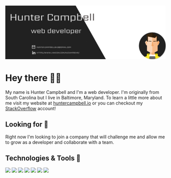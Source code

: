 [![Header](/assets/header-banner.png)](https://huntercampbell.io/)

# Hey there 🙋‍♂️

My name is Hunter Campbell and I'm a web developer. I'm originally from South Carolina but I live in Baltimore, Maryland. To learn a little more about me visit my website at <a href="https://www.huntercampbell.io/">huntercampbell.io</a> or you can checkout my <a href="https://stackoverflow.com/users/13349924/hunter-campbell?tab=profile">StackOverflow</a> account!

## Looking for 🔭

Right now I'm looking to join a company that will challenge me and allow me to grow as a developer and collaborate with a team.

## Technologies & Tools 🔨

![](https://img.shields.io/badge/Code-React-informational?style=flat&logo=react&logoColor=white&color=2bbc8a)
![](https://img.shields.io/badge/Code-JavaScript-informational?style=flat&logo=javascript&logoColor=white&color=2bbc8a)
![](https://img.shields.io/badge/Code-Styled_Components-informational?style=flat&logo=styled-components&logoColor=white&color=2bbc8a)
![](https://img.shields.io/badge/Code-Sass-informational?style=flat&logo=sass&logoColor=white&color=2bbc8a)
![](https://img.shields.io/badge/Code-Gatsby-informational?style=flat&logo=gatsby&logoColor=white&color=2bbc8a)
![](https://img.shields.io/badge/Editor-Visual_Studio_Code-informational?style=flat&logo=visual-studio-code&logoColor=white&color=2bbc8a)
![](https://img.shields.io/badge/Tool-GraphQL-informational?style=flat&logo=graphql&logoColor=white&color=2bbc8a)





<!--
**campbehr/campbehr** is a ✨ _special_ ✨ repository because its `README.md` (this file) appears on your GitHub profile.

Here are some ideas to get you started:

- 🔭 I’m currently working on ...
- 🌱 I’m currently learning ...
- 👯 I’m looking to collaborate on ...
- 🤔 I’m looking for help with ...
- 💬 Ask me about ...
- 📫 How to reach me: ...
- 😄 Pronouns: ...
- ⚡ Fun fact: ...
-->
